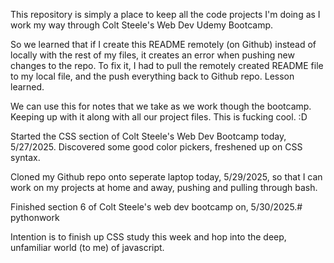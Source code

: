 This repository is simply a place to keep all the code projects I'm doing as I work my way through Colt Steele's Web Dev Udemy Bootcamp.

So we learned that if I create this README remotely (on Github) instead of locally with the rest of my files, it creates an error when pushing new changes to the repo. To fix it, I had to pull the remotely created README file to my local file, and the push everything back to Github repo.  Lesson learned.

We can use this for notes that we take as we work though the bootcamp. Keeping up with it along with all our project files. This is fucking cool.  :D

Started the CSS section of Colt Steele's Web Dev Bootcamp today, 5/27/2025. Discovered some good color pickers, freshened up on CSS syntax.

Cloned my Github repo onto seperate laptop today, 5/29/2025, so that I can work on my projects at home and away, pushing and pulling through bash.

Finished section 6 of Colt Steele's web dev bootcamp on, 5/30/2025.# pythonwork

Intention is to finish up CSS study this week and hop into the deep, unfamiliar world (to me) of javascript.
